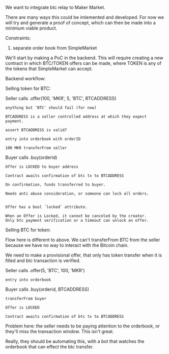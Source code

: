 We want to integrate btc relay to Maker Market.

There are many ways this could be imlemented and developed. For now
we will try and generate a proof of concept, which can then be made
into a minimum viable product.

Constraints:

1. separate order book from SimpleMarket

We'll start by making a PoC in the backend. This will require
creating a new contract in which BTC/TOKEN offers can be made, where
TOKEN is any of the tokens that SimpleMarket can accept.


Backend workflow:

Selling token for BTC:


Seller calls .offer(100, 'MKR', 5, 'BTC', BTCADDRESS)

    anything but 'BTC' should fail (for now)

    BTCADDRESS is a seller controlled address at which they expect
    payment.

    assert BTCADDRESS is valid?

    entry into orderbook with orderID

    100 MKR transferFrom seller


Buyer calls .buy(orderid)

    Offer is LOCKED to buyer address

    Contract awaits confirmation of btc tx to BTCADDRESS

    On confirmation, funds transferred to buyer.

    Needs anti abuse consideration, or someone can lock all orders.


    Offer has a bool `locked` attribute.

    When an Offer is Locked, it cannot be canceled by the creator.
    Only btc payment verification or a timeout can unlock an offer.



Selling BTC for token:

Flow here is different to above. We can't transferFrom BTC from the
seller because we have no way to interact with the Bitcoin chain.

We need to make a provisional offer, that only has token transfer
when it is filled and btc transaction is verified.


Seller calls .offer(5, 'BTC', 100, 'MKR')

    entry into orderbook


Buyer calls .buy(orderid, BTCADDRESS)

    transferFrom buyer

    Offer is LOCKED

    Contract awaits confirmation of btc tx to BTCADDRESS


Problem here: the seller needs to be paying attention to the
orderbook, or they'll miss the transaction window. This isn't
great.

Really, they should be automating this, with a bot that watches the
orderbook that can effect the btc transfer.
